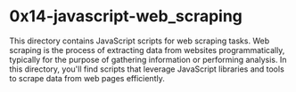 # 0x14-javascript-web_scraping

This directory contains JavaScript scripts for web scraping tasks. Web scraping is the process of extracting data from websites programmatically, typically for the purpose of gathering information or performing analysis. In this directory, you'll find scripts that leverage JavaScript libraries and tools to scrape data from web pages efficiently.
